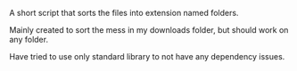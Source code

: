 A short script that sorts the files into extension named folders.

Mainly created to sort the mess in my downloads folder, but should work on any folder.

Have tried to use only standard library to not have any dependency issues.
